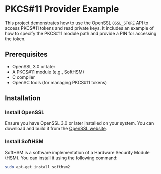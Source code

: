 # PKCS#11 Provider Example

This project demonstrates how to use the OpenSSL `OSSL_STORE` API to access PKCS#11 tokens and read private keys. It includes an example of how to specify the PKCS#11 module path and provide a PIN for accessing the token.

## Prerequisites

- OpenSSL 3.0 or later
- A PKCS#11 module (e.g., SoftHSM)
- C compiler
- OpenSC tools (for managing PKCS#11 tokens)

## Installation

### Install OpenSSL

Ensure you have OpenSSL 3.0 or later installed on your system. You can download and build it from the [OpenSSL website](https://www.openssl.org/source/).

### Install SoftHSM

SoftHSM is a software implementation of a Hardware Security Module (HSM). You can install it using the following command:

```sh
sudo apt-get install softhsm2